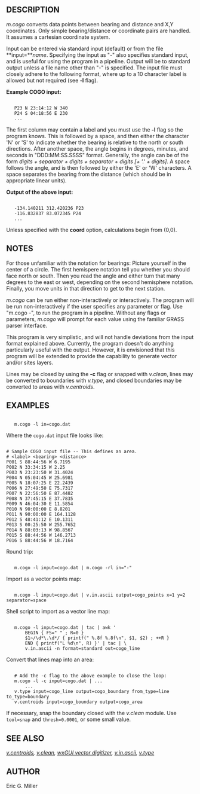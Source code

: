 
## DESCRIPTION

*m.cogo* converts data points between bearing and distance
and X,Y coordinates. Only simple bearing/distance or coordinate
pairs are handled. It assumes a cartesian coordinate system.

Input can be entered via standard input (default) or from the file
**input=***name*. Specifying the input as "-" also
specifies standard input, and is useful for using the program in
a pipeline. Output will be to standard output unless a file
name other than "-" is specified. The input file must
closely adhere to the following format, where up to a 10 character
label is allowed but not required (see **-l** flag).

**Example COGO input:**

```

   P23 N 23:14:12 W 340
   P24 S 04:18:56 E 230
   ...

```

The first column may contain a label and you must use the **-l**
flag so the program knows. This is followed by a space, and then
either the character 'N' or 'S' to indicate whether the bearing is
relative to the north or south directions. After another space,
the angle begins in degrees, minutes, and seconds in
"DDD:MM:SS.SSSS" format. Generally, the angle can be of the form
*digits + separator + digits + separator + digits [+ '.' + digits]*.
A space follows the angle, and is then followed by either the 'E' or 'W'
characters. A space separates the bearing from the distance (which should
be in appropriate linear units).

**Output of the above input:**

```

   -134.140211 312.420236 P23
   -116.832837 83.072345 P24
   ...

```

Unless specified with the **coord** option, calculations begin from (0,0).

## NOTES

For those unfamiliar with the notation for bearings: Picture yourself in the
center of a circle. The first hemispere notation tell you whether you should
face north or south. Then you read the angle and either turn that many
degrees to the east or west, depending on the second hemisphere notation.
Finally, you move <distance> units in that direction to get to the
next station.

*m.cogo* can be run either non-interactively or
interactively. The program will be run non-interactively
if the user specifies any parameter or flag. Use "m.cogo -",
to run the program in a pipeline. Without any flags or
parameters, *m.cogo* will prompt for each value
using the familiar GRASS parser interface.

This program is very simplistic, and will not handle deviations
from the input format explained above. Currently, the
program doesn't do anything particularly useful with
the output. However, it is envisioned that this program
will be extended to provide the capability to generate
vector and/or sites layers.

Lines may be closed by using the **-c** flag or snapped with
*v.clean*, lines may be converted to boundaries with *v.type*,
and closed boundaries may be converted to areas with *v.centroids*.

## EXAMPLES

```

   m.cogo -l in=cogo.dat

```

Where the `cogo.dat` input file looks like:

```

# Sample COGO input file -- This defines an area.
# <label> <bearing> <distance>
P001 S 88:44:56 W 6.7195
P002 N 33:34:15 W 2.25
P003 N 23:23:50 W 31.4024
P004 N 05:04:45 W 25.6981
P005 N 18:07:25 E 22.2439
P006 N 27:49:50 E 75.7317
P007 N 22:56:50 E 87.4482
P008 N 37:45:15 E 37.7835
P009 N 46:04:30 E 11.5854
P010 N 90:00:00 E 8.8201
P011 N 90:00:00 E 164.1128
P012 S 48:41:12 E 10.1311
P013 S 00:25:50 W 255.7652
P014 N 88:03:13 W 98.8567
P015 S 88:44:56 W 146.2713
P016 S 88:44:56 W 18.7164

```

Round trip:

```

   m.cogo -l input=cogo.dat | m.cogo -rl in="-"

```

Import as a vector points map:

```

   m.cogo -l input=cogo.dat | v.in.ascii output=cogo_points x=1 y=2 separator=space

```

Shell script to import as a vector line map:

```

   m.cogo -l input=cogo.dat | tac | awk '
       BEGIN { FS=" " ; R=0 }
       $1~/\d*\.\d*/ { printf(" %.8f %.8f\n", $1, $2) ; ++R }
       END { printf("L %d\n", R) }' | tac | \
       v.in.ascii -n format=standard out=cogo_line

```

Convert that lines map into an area:

```

   # Add the -c flag to the above example to close the loop:
   m.cogo -l -c input=cogo.dat | ...
       ...
   v.type input=cogo_line output=cogo_boundary from_type=line to_type=boundary
   v.centroids input=cogo_boundary output=cogo_area

```

If necessary, snap the boundary closed with the *v.clean* module.
Use `tool=snap` and `thresh=0.0001`, or some small value.

## SEE ALSO

*[v.centroids](v.centroids.html),
[v.clean](v.clean.html),
[wxGUI vector digitizer](wxGUI.vdigit.html),
[v.in.ascii](v.in.ascii.html),
[v.type](v.type.html)*

## AUTHOR

Eric G. Miller
